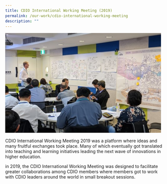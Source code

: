 ```yaml
---
title: CDIO International Working Meeting (2019)
permalink: /our-work/cdio-international-working-meeting
description: ""
---
```

![](/images/2019-international-meeting.jpg)

CDIO International Working Meeting 2019 was a platform where ideas and many fruitful exchanges took place. Many of which eventually got translated into teaching and learning initiatives leading the next wave of innovations in higher education.

in 2019, the CDIO International Working Meeting was designed to facilitate greater collaborations among CDIO members where members got to work with CDIO leaders around the world in small breakout sessions.